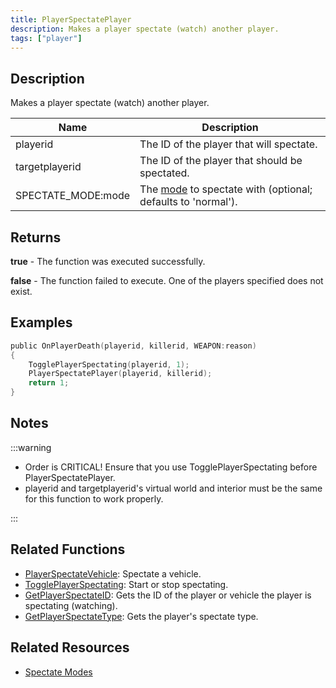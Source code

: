 ```yaml
---
title: PlayerSpectatePlayer
description: Makes a player spectate (watch) another player.
tags: ["player"]
---
```


## Description

Makes a player spectate (watch) another player.

| Name           | Description                                                                                  |
| -------------- | -------------------------------------------------------------------------------------------- |
| playerid       | The ID of the player that will spectate.                                                     |
| targetplayerid | The ID of the player that should be spectated.                                               |
| SPECTATE_MODE:mode           | The [mode](../resources/spectatemodes) to spectate with (optional; defaults to 'normal'). |

## Returns

**true** - The function was executed successfully.

**false** - The function failed to execute. One of the players specified does not exist.

## Examples

```c
public OnPlayerDeath(playerid, killerid, WEAPON:reason)
{
    TogglePlayerSpectating(playerid, 1);
    PlayerSpectatePlayer(playerid, killerid);
    return 1;
}
```

## Notes

:::warning

- Order is CRITICAL! Ensure that you use TogglePlayerSpectating before PlayerSpectatePlayer.
- playerid and targetplayerid's virtual world and interior must be the same for this function to work properly.

:::

## Related Functions

- [PlayerSpectateVehicle](PlayerSpectateVehicle): Spectate a vehicle.
- [TogglePlayerSpectating](TogglePlayerSpectating): Start or stop spectating.
- [GetPlayerSpectateID](GetPlayerSpectateID): Gets the ID of the player or vehicle the player is spectating (watching).
- [GetPlayerSpectateType](GetPlayerSpectateType): Gets the player's spectate type.

## Related Resources

- [Spectate Modes](../resources/spectatemodes)
